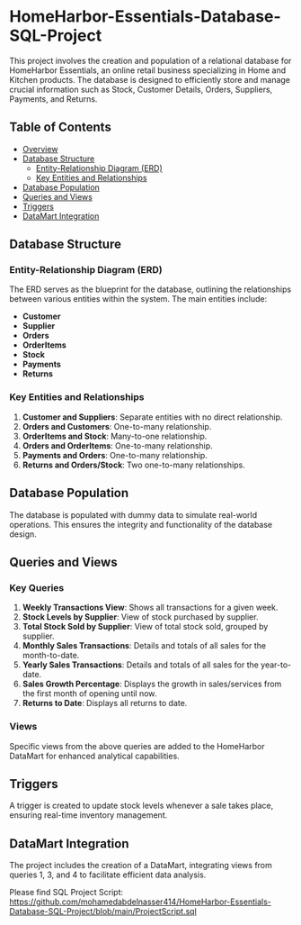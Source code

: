 # HomeHarbor-Essentials-Database-SQL-Project
This project involves the creation and population of a relational database for HomeHarbor Essentials, an online retail business specializing in Home and Kitchen products. The database is designed to efficiently store and manage crucial information such as Stock, Customer Details, Orders, Suppliers, Payments, and Returns.


## Table of Contents

- [Overview](#overview)
- [Database Structure](#database-structure)
  - [Entity-Relationship Diagram (ERD)](#entity-relationship-diagram-erd)
  - [Key Entities and Relationships](#key-entities-and-relationships)
- [Database Population](#database-population)
- [Queries and Views](#queries-and-views)
- [Triggers](#triggers)
- [DataMart Integration](#datamart-integration)



## Database Structure

### Entity-Relationship Diagram (ERD)

The ERD serves as the blueprint for the database, outlining the relationships between various entities within the system. The main entities include:

- **Customer**
- **Supplier**
- **Orders**
- **OrderItems**
- **Stock**
- **Payments**
- **Returns**

### Key Entities and Relationships

1. **Customer and Suppliers**: Separate entities with no direct relationship.
2. **Orders and Customers**: One-to-many relationship.
3. **OrderItems and Stock**: Many-to-one relationship.
4. **Orders and OrderItems**: One-to-many relationship.
5. **Payments and Orders**: One-to-many relationship.
6. **Returns and Orders/Stock**: Two one-to-many relationships.

## Database Population

The database is populated with dummy data to simulate real-world operations. This ensures the integrity and functionality of the database design.

## Queries and Views

### Key Queries

1. **Weekly Transactions View**: Shows all transactions for a given week.
2. **Stock Levels by Supplier**: View of stock purchased by supplier.
3. **Total Stock Sold by Supplier**: View of total stock sold, grouped by supplier.
4. **Monthly Sales Transactions**: Details and totals of all sales for the month-to-date.
5. **Yearly Sales Transactions**: Details and totals of all sales for the year-to-date.
6. **Sales Growth Percentage**: Displays the growth in sales/services from the first month of opening until now.
7. **Returns to Date**: Displays all returns to date.

### Views

Specific views from the above queries are added to the HomeHarbor DataMart for enhanced analytical capabilities.

## Triggers

A trigger is created to update stock levels whenever a sale takes place, ensuring real-time inventory management.

## DataMart Integration

The project includes the creation of a DataMart, integrating views from queries 1, 3, and 4 to facilitate efficient data analysis.

Please find SQL Project Script: https://github.com/mohamedabdelnasser414/HomeHarbor-Essentials-Database-SQL-Project/blob/main/ProjectScript.sql
